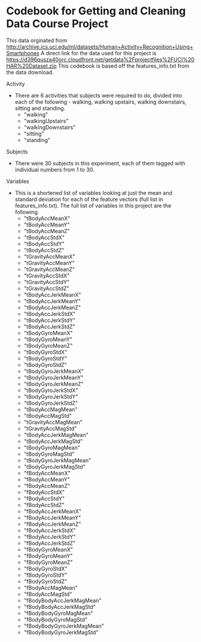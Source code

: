 # Codebook for Getting and Cleaning Data Course Project
This data orginated from http://archive.ics.uci.edu/ml/datasets/Human+Activity+Recognition+Using+Smartphones
A direct link for the data used for this project is https://d396qusza40orc.cloudfront.net/getdata%2Fprojectfiles%2FUCI%20HAR%20Dataset.zip 
This codebook is based off the features_info.txt from the data download.

Activity
- There are 6 activities that subjects were required to do, divided into each of the following - walking, walking upstairs, walking downstairs, sitting and standing.
    - "walking"
    - "walkingUpstairs"
    - "walkingDownstairs"
    - "sitting"
    - "standing"

Subjects
- There were 30 subjects in this experiment, each of them tagged with individual numbers from 1 to 30.

Variables
- This is a shortened list of variables looking at just the mean and standard deviation for each of the feature vectors (full list in features_info.txt). The full list of variables in this project are the following.
    - "tBodyAccMeanX"
    - "tBodyAccMeanY"
    - "tBodyAccMeanZ"
    - "tBodyAccStdX"
    - "tBodyAccStdY"
    - "tBodyAccStdZ"
    - "tGravityAccMeanX"
    - "tGravityAccMeanY"
    - "tGravityAccMeanZ"
    - "tGravityAccStdX"
    - "tGravityAccStdY"
    - "tGravityAccStdZ"
    - "tBodyAccJerkMeanX"
    - "tBodyAccJerkMeanY"
    - "tBodyAccJerkMeanZ"
    - "tBodyAccJerkStdX"
    - "tBodyAccJerkStdY"
    - "tBodyAccJerkStdZ"
    - "tBodyGyroMeanX"
    - "tBodyGyroMeanY"
    - "tBodyGyroMeanZ"
    - "tBodyGyroStdX"
    - "tBodyGyroStdY"
    - "tBodyGyroStdZ"
    - "tBodyGyroJerkMeanX"
    - "tBodyGyroJerkMeanY"
    - "tBodyGyroJerkMeanZ"
    - "tBodyGyroJerkStdX"
    - "tBodyGyroJerkStdY"
    - "tBodyGyroJerkStdZ"
    - "tBodyAccMagMean"
    - "tBodyAccMagStd"
    - "tGravityAccMagMean"
    - "tGravityAccMagStd"
    - "tBodyAccJerkMagMean"
    - "tBodyAccJerkMagStd"
    - "tBodyGyroMagMean"
    - "tBodyGyroMagStd"
    - "tBodyGyroJerkMagMean"
    - "tBodyGyroJerkMagStd"
    - "fBodyAccMeanX"
    - "fBodyAccMeanY"
    - "fBodyAccMeanZ"
    - "fBodyAccStdX"
    - "fBodyAccStdY"
    - "fBodyAccStdZ"
    - "fBodyAccJerkMeanX"
    - "fBodyAccJerkMeanY"
    - "fBodyAccJerkMeanZ"
    - "fBodyAccJerkStdX"
    - "fBodyAccJerkStdY"
    - "fBodyAccJerkStdZ"
    - "fBodyGyroMeanX"
    - "fBodyGyroMeanY"
    - "fBodyGyroMeanZ"
    - "fBodyGyroStdX"
    - "fBodyGyroStdY"
    - "fBodyGyroStdZ"
    - "fBodyAccMagMean"
    - "fBodyAccMagStd"
    - "fBodyBodyAccJerkMagMean"
    - "fBodyBodyAccJerkMagStd"
    - "fBodyBodyGyroMagMean"
    - "fBodyBodyGyroMagStd"
    - "fBodyBodyGyroJerkMagMean"
    - "fBodyBodyGyroJerkMagStd"